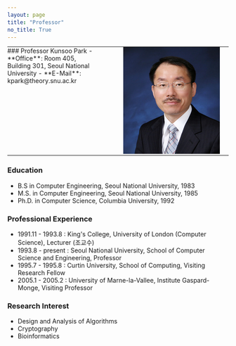 ```yaml
---
layout: page
title: "Professor"
no_title: True
---
```


<style>
td.right-image {
    width: 280px;
    text-align: right;
    padding-right: 20px;
}
table, table tr, table td {
    border: none;
    padding: 0px 0px;
    vertical-align: top;
    font-size: 1em;
}
</style>

<table cellspacing="0" cellpadding="0">
<tr>
<td markdown="1">
### Professor Kunsoo Park
- **Office**: Room 405, Building 301, Seoul National University
- **E-Mail**: kpark@theory.snu.ac.kr
</td>
<td class="right-image">
    <img src="/assets/img/thumb_kpark.jpg" alt="PHOTO">
</td>
</tr>
</table>


### Education
- B.S in Computer Engineering, Seoul National University, 1983
- M.S. in Computer Engineering, Seoul National University, 1985
- Ph.D. in Computer Science, Columbia University, 1992

### Professional Experience
- 1991.11 - 1993.8 : King's College, University of London (Computer Science), Lecturer (조교수)
- 1993.8 - present : Seoul National University, School of Computer Science and Engineering, Professor
- 1995.7 - 1995.8 : Curtin University, School of Computing, Visiting Research Fellow
- 2005.1 - 2005.2 : University of Marne-la-Vallee, Institute Gaspard-Monge, Visiting Professor

### Research Interest
- Design and Analysis of Algorithms
- Cryptography
- Bioinformatics
